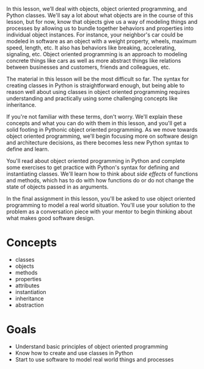 In this lesson, we’ll deal with objects, object oriented programming, and Python classes. We'll say a lot about what objects are in the course of this lesson, but for now, know that objects give us a way of modeling things and processes by allowing us to bundle together behaviors and properties into individual object instances. For instance, your neighbor's car could be modeled in software as an object with a weight property, wheels, maximum speed, length, etc. It also has behaviors like breaking, accelerating, signaling, etc. Object oriented programming is an approach to modeling concrete things like cars as well as more abstract things like relations between businesses and customers, friends and colleagues, etc.

The material in this lesson will be the most difficult so far. The syntax for creating classes in Python is straightforward enough, but being able to reason well about using classes in object oriented programming requires understanding and practically using some challenging concepts like inheritance. 

If you're not familiar with these terms, don't worry. We'll explain these concepts and what you can do with them in this lesson, and you'll get a solid footing in Pythonic object oriented programming. As we move towards object oriented programming, we'll begin focusing more on software design and architecture decisions, as there becomes less new Python syntax to define and learn. 

You'll read about object oriented programming in Python and complete some exercises to get practice with Python's syntax for defining and instantiating classes. We'll learn how to think about *side effects* of functions and methods, which has to do with how functions do or do not change the state of objects passed in as arguments. 

In the final assignment in this lesson, you'll be asked to use object oriented programming to model a real world situation. You'll use your solution to the problem as a conversation piece with your mentor to begin thinking about what makes good software design.

# Concepts

-  classes
-  objects
-  methods
-  properties
-  attributes
-  instantiation
-  inheritance
-  abstraction

# Goals

-  Understand basic principles of object oriented programming
-  Know how to create and use classes in Python
-  Start to use software to model real world things and processes